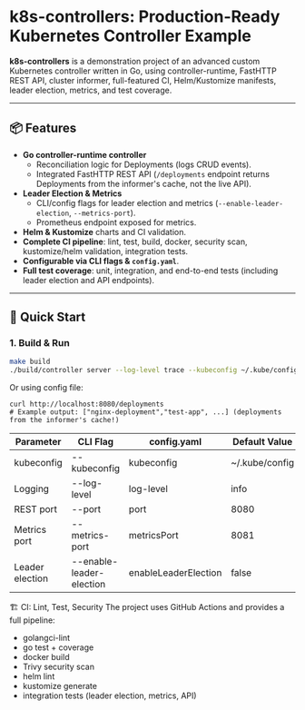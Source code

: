 # k8s-controllers: Production-Ready Kubernetes Controller Example

**k8s-controllers** is a demonstration project of an advanced custom Kubernetes controller written in Go, using controller-runtime, FastHTTP REST API, cluster informer, full-featured CI, Helm/Kustomize manifests, leader election, metrics, and test coverage.

---

## 📦 Features

- **Go controller-runtime controller**
    - Reconciliation logic for Deployments (logs CRUD events).
    - Integrated FastHTTP REST API (`/deployments` endpoint returns Deployments from the informer's cache, not the live API).
- **Leader Election & Metrics**
    - CLI/config flags for leader election and metrics (`--enable-leader-election`, `--metrics-port`).
    - Prometheus endpoint exposed for metrics.
- **Helm & Kustomize** charts and CI validation.
- **Complete CI pipeline**: lint, test, build, docker, security scan, kustomize/helm validation, integration tests.
- **Configurable via CLI flags & `config.yaml`**.
- **Full test coverage**: unit, integration, and end-to-end tests (including leader election and API endpoints).
---

## 🚀 Quick Start

### 1. **Build & Run**
```bash
make build
./build/controller server --log-level trace --kubeconfig ~/.kube/config
```
Or using config file:
```
curl http://localhost:8080/deployments
# Example output: ["nginx-deployment","test-app", ...] (deployments from the informer's cache!)
```
| Parameter        | CLI Flag                 | config.yaml          | Default Value   |
| ---------------- | ------------------------ | -------------------- | --------------- |
| kubeconfig       | --kubeconfig             | kubeconfig           | \~/.kube/config |
| Logging          | --log-level              | log-level            | info            |
| REST port        | --port                   | port                 | 8080            |
| Metrics port     | --metrics-port           | metricsPort          | 8081            |
| Leader election  | --enable-leader-election | enableLeaderElection | false            |

🏗️ CI: Lint, Test, Security
The project uses GitHub Actions and provides a full pipeline:
* golangci-lint
* go test + coverage
* docker build
* Trivy security scan
* helm lint
* kustomize generate
* integration tests (leader election, metrics, API)